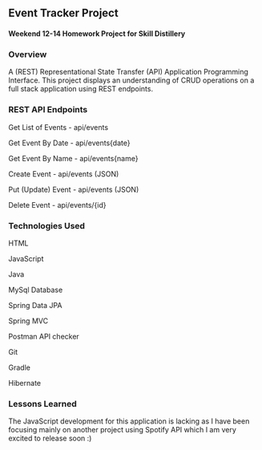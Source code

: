 ## Event Tracker Project

#### Weekend 12-14 Homework Project for Skill Distillery

### Overview

A (REST) Representational State Transfer (API) Application Programming Interface. This project displays an understanding of CRUD operations on a full stack application using REST endpoints.

### REST API Endpoints

Get List of Events - api/events

Get Event By Date - api/events{date}

Get Event By Name - api/events{name}

Create Event - api/events (JSON)

Put (Update) Event - api/events (JSON)

Delete Event - api/events/{id}

### Technologies Used

HTML

JavaScript

Java

MySql Database

Spring Data JPA

Spring MVC

Postman API checker

Git

Gradle

Hibernate

### Lessons Learned

The JavaScript development for this application is lacking as I have been focusing mainly on another project using Spotify API which I am very excited to release soon :)
